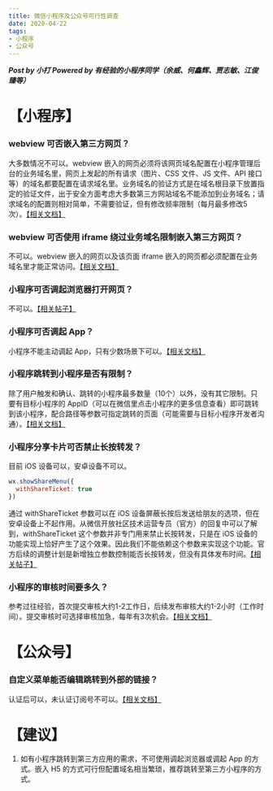 ```yaml
---
title: 微信小程序及公众号可行性调查
date: 2020-04-22
tags:
- 小程序
- 公众号
---
```


***Post by 小打***
***Powered by 有经验的小程序同学（余威、何鑫辉、贾志敏、江俊臻等）***

# 【小程序】
### webview 可否嵌入第三方网页？
大多数情况不可以。webview 嵌入的网页必须将该网页域名配置在小程序管理后台的业务域名里，网页上发起的所有请求（图片、CSS 文件、JS 文件、API 接口等）的域名都要配置在请求域名里。业务域名的验证方式是在域名根目录下放置指定的验证文件，出于安全方面考虑大多数第三方网站域名不能添加到业务域名；请求域名的配置则相对简单，不需要验证，但有修改频率限制（每月最多修改5次）。[【相关文档】](https://developers.weixin.qq.com/miniprogram/dev/component/web-view.html)

### webview 可否使用 iframe 绕过业务域名限制嵌入第三方网页？
不可以。webview 嵌入的网页以及该页面 iframe 嵌入的网页都必须配置在业务域名里才能正常访问。[【相关文档】](https://developers.weixin.qq.com/miniprogram/dev/component/web-view.html)

### 小程序可否调起浏览器打开网页？
不可以。[【相关帖子】](https://developers.weixin.qq.com/community/develop/doc/0002469210c02045f487739765b800?_at=1563690023255)

### 小程序可否调起 App？
小程序不能主动调起 App，只有少数场景下可以。[【相关文档】](https://developers.weixin.qq.com/miniprogram/dev/framework/open-ability/launchApp.html)

### 小程序跳转到小程序是否有限制？
除了用户触发和确认、跳转的小程序最多数量（10个）以外，没有其它限制。只要有目标小程序的 AppID（可以在微信里点击小程序的更多信息查看）即可跳转到该小程序，配合路径等参数可指定跳转的页面（可能需要与目标小程序开发者沟通）。[【相关文档】](https://developers.weixin.qq.com/miniprogram/dev/api/open-api/miniprogram-navigate/wx.navigateToMiniProgram.html)

### 小程序分享卡片可否禁止长按转发？
目前 iOS 设备可以，安卓设备不可以。
```js
wx.showShareMenu({
  withShareTicket: true
})
```
通过 withShareTicket 参数可以在 iOS 设备屏蔽长按后发送给朋友的选项，但在安卓设备上不起作用。从微信开放社区技术运营专员（官方）的回复中可以了解到，withShareTicket 这个参数并非专门用来禁止长按转发，只是在 iOS 设备的功能实现上恰好产生了这个效果。因此我们不能依赖这个参数来实现这个功能。官方后续的调整计划是新增独立参数控制能否长按转发，但没有具体发布时间。[【相关帖子】](https://developers.weixin.qq.com/community/develop/doc/0006ace762c9681bfff6296425b800)

### 小程序的审核时间要多久？
参考过往经验，首次提交审核大约1-2工作日，后续发布审核大约1-2小时（工作时间）。提交审核时可选择审核加急，每年有3次机会。[【相关文档】](https://developers.weixin.qq.com/community/develop/doc/00002a9e18cdc0a04669375a95b001)

# 【公众号】
### 自定义菜单能否编辑跳转到外部的链接？
认证后可以，未认证订阅号不可以。[【相关文档】](https://kf.qq.com/faq/120911VrYVrA150212ENnyqM.html)

# 【建议】
1. 如有小程序跳转到第三方应用的需求，不可使用调起浏览器或调起 App 的方式。嵌入 H5 的方式可行但配置域名相当繁琐，推荐跳转至第三方小程序的方式。
